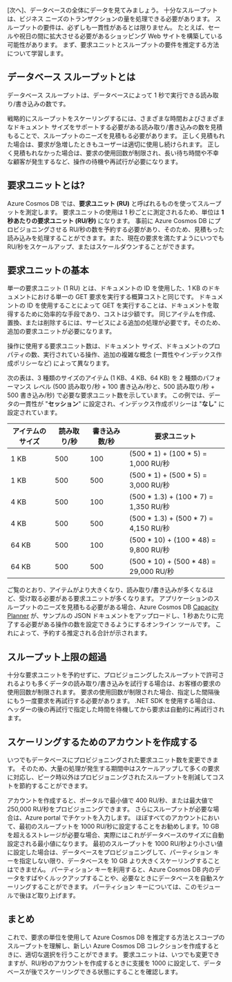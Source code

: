 [次へ]、データベースの全体にデータを見てみましょう。 十分なスループットは、ビジネス ニーズのトランザクションの量を処理できる必要があります。 スループットの要件は、必ずしも一貫性があるとは限りません。 たとえば、セールや祝日の間に拡大させる必要があるショッピング Web サイトを構築している可能性があります。 まず、要求ユニットとスループットの要件を推定する方法について学習します。

## <a name="what-is-database-throughput"></a>データベース スループットとは 

データベース スループットは、データベースによって 1 秒で実行できる読み取り/書き込みの数です。

戦略的にスループットをスケーリングするには、さまざまな時間およびさまざまなドキュメント サイズをサポートする必要がある読み取り/書き込みの数を見積もることで、スループットのニーズを見積もる必要があります。 正しく見積もれた場合は、要求が急増したときもユーザーは適切に使用し続けられます。 正しく見積もれなかった場合は、要求の使用回数が制限され、長い待ち時間や不幸な顧客が発生するなど、操作の待機や再試行が必要になります。

## <a name="what-is-a-request-unit"></a>要求ユニットとは?

Azure Cosmos DB では、**要求ユニット (RU)** と呼ばれるものを使ってスループットを測定します。 要求ユニットの使用は 1 秒ごとに測定されるため、単位は **1 秒あたりの要求ユニット (RU/秒)** になります。 事前に Azure Cosmos DB にプロビジョニングさせる RU/秒の数を予約する必要があり、そのため、見積もった読み込みを処理することができます。また、現在の要求を満たすようにいつでも RU/秒をスケールアップ、またはスケールダウンすることができます。

## <a name="request-unit-basics"></a>要求ユニットの基本

単一の要求ユニット (1 RU) とは、ドキュメントの ID を使用した、1 KB のドキュメントにおける単一の GET 要求を実行する概算コストと同じです。 ドキュメントの ID を使用することによって GET を実行することは、ドキュメントを取得するために効率的な手段であり、コストは少額です。 同じアイテムを作成、置換、または削除するには、サービスによる追加の処理が必要です。そのため、追加の要求ユニットが必要になります。

操作に使用する要求ユニット数は、ドキュメント サイズ、ドキュメントのプロパティの数、実行されている操作、追加の複雑な概念 (一貫性やインデックス作成ポリシーなど) によって異なります。

次の表は、3 種類のサイズのアイテム (1 KB、4 KB、64 KB) を 2 種類のパフォーマンス レベル (500 読み取り/秒 + 100 書き込み/秒と、500 読み取り/秒 + 500 書き込み/秒) で必要な要求ユニット数を示しています。 この例では、データの一貫性が "**セッション**" に設定され、インデックス作成ポリシーは "**なし**" に設定されています。

| アイテムのサイズ | 読み取り/秒 | 書き込み数/秒 | 要求ユニット
| --- | --- | --- | --- |
| 1 KB | 500 | 100 | (500 * 1) + (100 * 5) = 1,000 RU/秒
| 1 KB | 500 | 500 | (500 * 1) + (500 * 5) = 3,000 RU/秒
| 4 KB | 500 | 100 | (500 * 1.3) + (100 * 7) = 1,350 RU/秒
| 4 KB | 500 | 500 | (500 * 1.3) + (500 * 7) = 4,150 RU/秒
| 64 KB | 500 | 100 | (500 * 10) + (100 * 48) = 9,800 RU/秒
| 64 KB | 500 | 500 | (500 * 10) + (500 * 48) = 29,000 RU/秒
 
ご覧のとおり、アイテムがより大きくなり、読み取り/書き込みが多くなるほど、受け取る必要がある要求ユニットが多くなります。 アプリケーションのスループットのニーズを見積もる必要がある場合、Azure Cosmos DB [Capacity Planner](https://www.documentdb.com/capacityplanner) が、サンプルの JSON ドキュメントをアップロードし、1 秒あたりに完了する必要がある操作の数を設定できるようにするオンライン ツールです。 これによって、予約する推定される合計が示されます。

## <a name="exceeding-throughput-limits"></a>スループット上限の超過

十分な要求ユニットを予約せずに、プロビジョニングしたスループットで許可されるよりも多くデータの読み取り/書き込みを試行する場合は、お客様の要求の使用回数が制限されます。 要求の使用回数が制限された場合、指定した間隔後にもう一度要求を再試行する必要があります。 .NET SDK を使用する場合は、ヘッダーの後の再試行で指定した時間を待機してから要求は自動的に再試行されます。

## <a name="creating-an-account-built-to-scale"></a>スケーリングするためのアカウントを作成する

いつでもデータベースにプロビジョニングされた要求ユニット数を変更できます。 そのため、大量の処理が発生する期間中はスケールアップして多くの要求に対応し、ピーク時以外はプロビジョニングされたスループットを削減してコストを節約することができます。

アカウントを作成すると、ポータルで最小値で 400 RU/秒、または最大値で 250,000 RU/秒をプロビジョニングできます。 さらにスループットが必要な場合は、Azure portal でチケットを入力します。 ほぼすべてのアカウントにおいて、最初のスループットを 1000 RU/秒に設定することをお勧めします。10 GB を超えるストレージが必要な場合、実際にはこれがデータベースのサイズに自動設定される最小値になります。 最初のスループットを 1000 RU/秒より小さい値に設定した場合は、データベースをプロビジョニングして、パーティション キーを指定しない限り、データベースを 10 GB より大きくスケーリングすることはできません。 パーティション キーを利用すると、Azure Cosmos DB 内のデータをすばやくルックアップすることや、必要なときにデータベースを自動スケーリングすることができます。 パーティション キーについては、このモジュールで後ほど取り上げます。

## <a name="summary"></a>まとめ

これで、要求の単位を使用して Azure Cosmos DB を推定する方法とスコープのスループットを理解し、新しい Azure Cosmos DB コレクションを作成するときに、適切な選択を行うことができます。 要求ユニットは、いつでも変更できますが、RU/秒のアカウントを作成するときに支援を 1000 に設定して、データベースが後でスケーリングできる状態にすることを確認します。